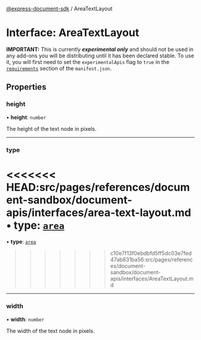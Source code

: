 [@express-document-sdk](../overview.md) / AreaTextLayout

# Interface: AreaTextLayout

<InlineAlert slots="text" variant="warning"/>

**IMPORTANT:** This is currently ***experimental only*** and should not be used in any add-ons you will be distributing until it has been declared stable. To use it, you will first need to set the `experimentalApis` flag to `true` in the [`requirements`](../../../manifest/index.md#requirements) section of the `manifest.json`.

## Properties

### height

• **height**: `number`

The height of the text node in pixels.

<hr />

### type

<<<<<<< HEAD:src/pages/references/document-sandbox/document-apis/interfaces/area-text-layout.md
• **type**: [`area`](../enumerations/text-type.md#area)
=======
• **type**: [`area`](../enumerations/TextLayout.md#area)
>>>>>>> c10e7f13f0ebdbfd5ff5dc03e7fed47ab831ba56:src/pages/references/document-sandbox/document-apis/interfaces/AreaTextLayout.md

<hr />

### width

• **width**: `number`

The width of the text node in pixels.
